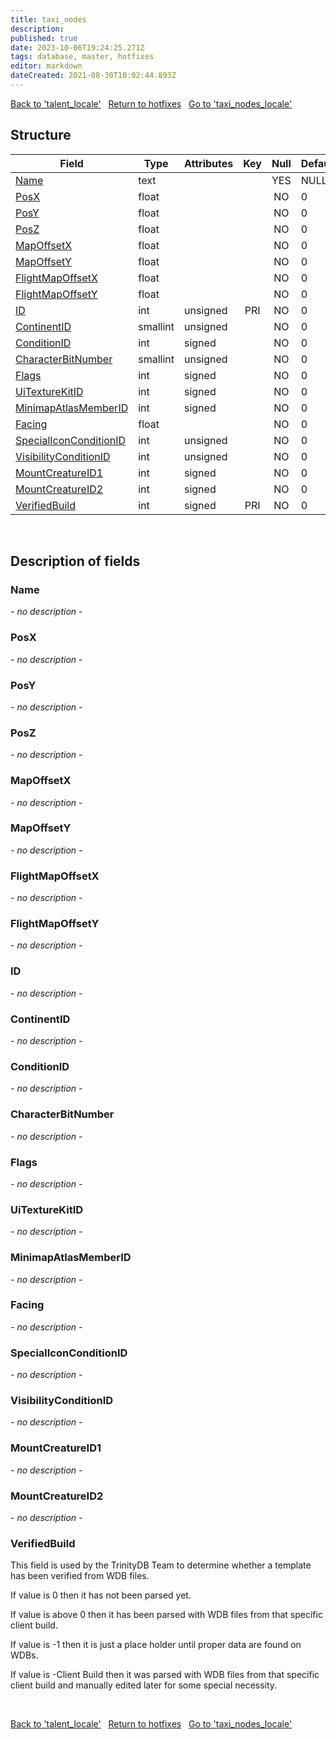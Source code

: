 ```yaml
---
title: taxi_nodes
description: 
published: true
date: 2023-10-06T19:24:25.271Z
tags: database, master, hotfixes
editor: markdown
dateCreated: 2021-08-30T10:02:44.893Z
---
```


<a href="https://trinitycore.info/en/database/master/hotfixes/talent_locale" class="mt-5 v-btn v-btn--depressed v-btn--flat v-btn--outlined theme--light v-size--default darkblue--text text--lighten-3"><span class="v-btn__content"><i aria-hidden="true" class="v-icon notranslate v-icon--left mdi mdi-arrow-left theme--light"></i><span>Back to 'talent_locale'</span></span></a>&nbsp;&nbsp;&nbsp;<a href="https://trinitycore.info/en/database/master/hotfixes/home" class="mt-5 v-btn v-btn--depressed v-btn--flat v-btn--outlined theme--light v-size--default darkblue--text text--lighten-3"><span class="v-btn__content"><i aria-hidden="true" class="v-icon notranslate v-icon--left mdi mdi-home-outline theme--light"></i><span>Return to hotfixes</span></span></a>&nbsp;&nbsp;&nbsp;<a href="https://trinitycore.info/en/database/master/hotfixes/taxi_nodes_locale" class="mt-5 v-btn v-btn--depressed v-btn--flat v-btn--outlined theme--light v-size--default darkblue--text text--lighten-3"><span class="v-btn__content"><span>Go to 'taxi_nodes_locale'</span><i aria-hidden="true" class="v-icon notranslate v-icon--right mdi mdi-arrow-right theme--light"></i></span></a>

## Structure

| Field | Type | Attributes | Key | Null | Default | Extra | Comment |
| --- | --- | --- | :---: | :---: | --- | --- | --- |
| [Name](#name-alt) | text |  |  | YES | NULL |  |  |
| [PosX](#posx) | float |  |  | NO | 0 |  |  |
| [PosY](#posy) | float |  |  | NO | 0 |  |  |
| [PosZ](#posz) | float |  |  | NO | 0 |  |  |
| [MapOffsetX](#mapoffsetx) | float |  |  | NO | 0 |  |  |
| [MapOffsetY](#mapoffsety) | float |  |  | NO | 0 |  |  |
| [FlightMapOffsetX](#flightmapoffsetx) | float |  |  | NO | 0 |  |  |
| [FlightMapOffsetY](#flightmapoffsety) | float |  |  | NO | 0 |  |  |
| [ID](#id-alt) | int | unsigned | PRI | NO | 0 |  |  |
| [ContinentID](#continentid) | smallint | unsigned |  | NO | 0 |  |  |
| [ConditionID](#conditionid) | int | signed |  | NO | 0 |  |  |
| [CharacterBitNumber](#characterbitnumber) | smallint | unsigned |  | NO | 0 |  |  |
| [Flags](#flags) | int | signed |  | NO | 0 |  |  |
| [UiTextureKitID](#uitexturekitid) | int | signed |  | NO | 0 |  |  |
| [MinimapAtlasMemberID](#minimapatlasmemberid) | int | signed |  | NO | 0 |  |  |
| [Facing](#facing) | float |  |  | NO | 0 |  |  |
| [SpecialIconConditionID](#specialiconconditionid) | int | unsigned |  | NO | 0 |  |  |
| [VisibilityConditionID](#visibilityconditionid) | int | unsigned |  | NO | 0 |  |  |
| [MountCreatureID1](#mountcreatureid1) | int | signed |  | NO | 0 |  |  |
| [MountCreatureID2](#mountcreatureid2) | int | signed |  | NO | 0 |  |  |
| [VerifiedBuild](#verifiedbuild) | int | signed | PRI | NO | 0 |  |  |
&nbsp;
## Description of fields

### Name <!-- {#name-alt} -->
*- no description -*
&nbsp;

### PosX
*- no description -*
&nbsp;

### PosY
*- no description -*
&nbsp;

### PosZ
*- no description -*
&nbsp;

### MapOffsetX
*- no description -*
&nbsp;

### MapOffsetY
*- no description -*
&nbsp;

### FlightMapOffsetX
*- no description -*
&nbsp;

### FlightMapOffsetY
*- no description -*
&nbsp;

### ID <!-- {#id-alt} -->
*- no description -*
&nbsp;

### ContinentID
*- no description -*
&nbsp;

### ConditionID
*- no description -*
&nbsp;

### CharacterBitNumber
*- no description -*
&nbsp;

### Flags
*- no description -*
&nbsp;

### UiTextureKitID
*- no description -*
&nbsp;

### MinimapAtlasMemberID
*- no description -*
&nbsp;

### Facing
*- no description -*
&nbsp;

### SpecialIconConditionID
*- no description -*
&nbsp;

### VisibilityConditionID
*- no description -*
&nbsp;

### MountCreatureID1
*- no description -*
&nbsp;

### MountCreatureID2
*- no description -*
&nbsp;

### VerifiedBuild
This field is used by the TrinityDB Team to determine whether a template has been verified from WDB files.

If value is 0 then it has not been parsed yet.

If value is above 0 then it has been parsed with WDB files from that specific client build.

If value is -1 then it is just a place holder until proper data are found on WDBs.

If value is -Client Build then it was parsed with WDB files from that specific client build and manually edited later for some special necessity.

&nbsp;

<a href="https://trinitycore.info/en/database/master/hotfixes/talent_locale" class="mt-5 v-btn v-btn--depressed v-btn--flat v-btn--outlined theme--light v-size--default darkblue--text text--lighten-3"><span class="v-btn__content"><i aria-hidden="true" class="v-icon notranslate v-icon--left mdi mdi-arrow-left theme--light"></i><span>Back to 'talent_locale'</span></span></a>&nbsp;&nbsp;&nbsp;<a href="https://trinitycore.info/en/database/master/hotfixes/home" class="mt-5 v-btn v-btn--depressed v-btn--flat v-btn--outlined theme--light v-size--default darkblue--text text--lighten-3"><span class="v-btn__content"><i aria-hidden="true" class="v-icon notranslate v-icon--left mdi mdi-home-outline theme--light"></i><span>Return to hotfixes</span></span></a>&nbsp;&nbsp;&nbsp;<a href="https://trinitycore.info/en/database/master/hotfixes/taxi_nodes_locale" class="mt-5 v-btn v-btn--depressed v-btn--flat v-btn--outlined theme--light v-size--default darkblue--text text--lighten-3"><span class="v-btn__content"><span>Go to 'taxi_nodes_locale'</span><i aria-hidden="true" class="v-icon notranslate v-icon--right mdi mdi-arrow-right theme--light"></i></span></a>
